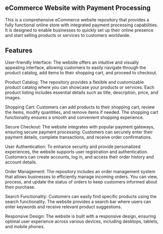 ## eCommerce Website with Payment Processing
This is a comprehensive eCommerce website repository that provides a fully functional online store with integrated payment processing capabilities. It is designed to enable businesses to quickly set up their online presence and start selling products or services to customers worldwide.

## Features
User-friendly Interface: The website offers an intuitive and visually appealing interface, allowing customers to easily navigate through the product catalog, add items to their shopping cart, and proceed to checkout.

Product Catalog: The repository provides a flexible and customizable product catalog where you can showcase your products or services. Each product listing includes essential details such as title, description, price, and images.

Shopping Cart: Customers can add products to their shopping cart, review the items, modify quantities, and remove items if needed. The shopping cart functionality ensures a smooth and convenient shopping experience.

Secure Checkout: The website integrates with popular payment gateways, ensuring secure payment processing. Customers can securely enter their payment details, complete transactions, and receive order confirmations.

User Authentication: To enhance security and provide personalized experiences, the website supports user registration and authentication. Customers can create accounts, log in, and access their order history and account details.

Order Management: The repository includes an order management system that allows businesses to efficiently manage incoming orders. You can view, process, and update the status of orders to keep customers informed about their purchase.

Search Functionality: Customers can easily find specific products using the search functionality. The website provides a search bar where users can enter keywords and receive relevant product suggestions.

Responsive Design: The website is built with a responsive design, ensuring optimal user experience across various devices, including desktops, tablets, and mobile phones.